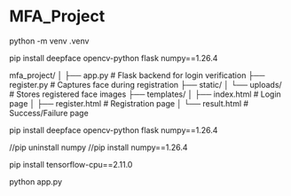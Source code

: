 ﻿# MFA_Project


python -m venv .venv

pip install deepface opencv-python flask numpy==1.26.4

mfa_project/
│
├── app.py              # Flask backend for login verification
├── register.py         # Captures face during registration
├── static/
│   └── uploads/        # Stores registered face images
├── templates/
│   ├── index.html      # Login page
│   ├── register.html   # Registration page
│   └── result.html     # Success/Failure page


pip install deepface opencv-python flask numpy==1.26.4

//pip uninstall numpy
//pip install numpy==1.26.4

pip install tensorflow-cpu==2.11.0

python app.py
